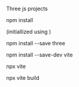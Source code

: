 Three js projects

npm install

(initiallized using )

npm install --save three  

npm install --save-dev vite

npx vite 

npx vite build  

